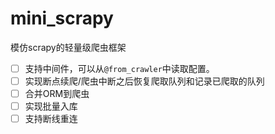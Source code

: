 # mini_scrapy
模仿scrapy的轻量级爬虫框架

- [ ] 支持中间件，可以从`@from_crawler`中读取配置。
- [ ] 实现断点续爬/爬虫中断之后恢复爬取队列和记录已爬取的队列
- [ ] 合并ORM到爬虫
- [ ] 实现批量入库
- [ ] 支持断线重连
